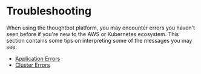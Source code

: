 # Troubleshooting

When using the thoughtbot platform, you may encounter errors you haven't
seen before if you're new to the AWS or Kubernetes ecosystem. This
section contains some tips on interpreting some of the messages you may
see.

  - [Application Errors](./troubleshooting/application-errors.md)
  - [Cluster Errors](./troubleshooting/cluster-errors.md)
